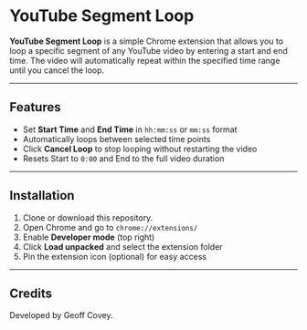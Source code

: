 # YouTube Segment Loop

**YouTube Segment Loop** is a simple Chrome extension that allows you to loop a specific segment of any YouTube video by entering a start and end time. The video will automatically repeat within the specified time range until you cancel the loop.

---

## Features

- Set **Start Time** and **End Time** in `hh:mm:ss` or `mm:ss` format
- Automatically loops between selected time points
- Click **Cancel Loop** to stop looping without restarting the video
- Resets Start to `0:00` and End to the full video duration

---

## Installation

1. Clone or download this repository.
2. Open Chrome and go to `chrome://extensions/`
3. Enable **Developer mode** (top right)
4. Click **Load unpacked** and select the extension folder
5. Pin the extension icon (optional) for easy access

---

## Credits

Developed by Geoff Covey.

